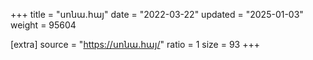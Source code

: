 +++
title = "սոնա.հայ"
date = "2022-03-22"
updated = "2025-01-03"
weight = 95604

[extra]
source = "https://սոնա.հայ/"
ratio = 1
size = 93
+++
